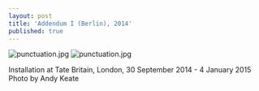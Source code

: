 ```yaml
---
layout: post
title: 'Addendum I (Berlin), 2014'
published: true
---
```


![punctuation.jpg]({{site.baseurl}}/assets/img/2016-08-12-addendum-1-I-Berlin-2014.jpg)
![punctuation.jpg]({{site.baseurl}}/assets/img/2016-08-12-addendum-1-I-Berlin-2014ii.jpg)

Installation at Tate Britain, London, 30 September 2014 - 4 January 2015 Photo by Andy Keate
